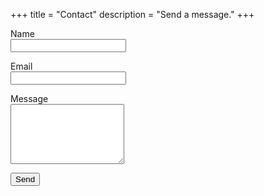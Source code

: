 +++
title = "Contact"
description = "Send a message."
+++
<form name="contact" method="POST" data-netlify="true" action="/contact/success/">
  <input type="hidden" name="form-name" value="contact">
  <p><label>Name<br><input type="text" name="name" required></label></p>
  <p><label>Email<br><input type="email" name="email" required></label></p>
  <p><label>Message<br><textarea name="message" rows="6" required></textarea></label></p>
  <p><button class="button" type="submit">Send</button></p>
</form>
